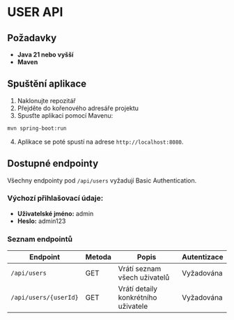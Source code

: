 # USER API
## Požadavky
- **Java 21 nebo vyšší**
- **Maven**

## Spuštění aplikace
1. Naklonujte repozitář
2. Přejděte do kořenového adresáře projektu
3. Spusťte aplikaci pomocí Mavenu: 
```bash
mvn spring-boot:run
```
4. Aplikace se poté spustí na adrese `http://localhost:8080`.

## Dostupné endpointy
Všechny endpointy pod `/api/users` vyžadují Basic Authentication.

### Výchozí přihlašovací údaje:
- **Uživatelské jméno:** admin
- **Heslo:** admin123

### Seznam endpointů
| Endpoint | Metoda | Popis | Autentizace |
|----------|--------|-------|-------------|
| `/api/users` | GET | Vrátí seznam všech uživatelů | Vyžadována |
| `/api/users/{userId}` | GET | Vrátí detaily konkrétního uživatele | Vyžadována |




